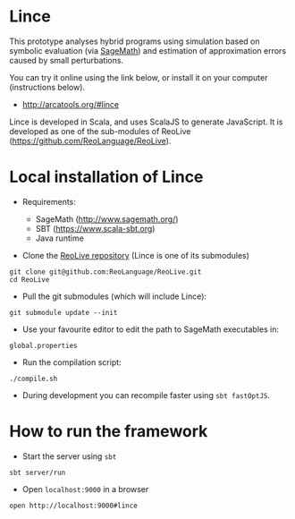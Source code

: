 Lince
========================

This prototype analyses hybrid programs using simulation based on symbolic evaluation (via [SageMath](http://www.sagemath.org/)) and estimation of approximation errors caused by small perturbations.

You can try it online using the link below, or install it on your computer (instructions below).
  * http://arcatools.org/#lince

Lince is developed in Scala, and uses ScalaJS to generate JavaScript.
It is developed as one of the sub-modules of ReoLive (https://github.com/ReoLanguage/ReoLive).


Local installation of Lince
==============
* Requirements:
    - SageMath (http://www.sagemath.org/)
    - SBT (https://www.scala-sbt.org)
    - Java runtime

* Clone the [ReoLive repository](https://github.com/ReoLanguage/ReoLive) (Lince is one of its submodules)

```
git clone git@github.com:ReoLanguage/ReoLive.git
cd ReoLive
```

* Pull the git submodules (which will include Lince):

```
git submodule update --init
```

* Use your favourite editor to edit the path to SageMath executables in:

```
global.properties
```

* Run the compilation script:

```
./compile.sh
```

* During development you can recompile faster using `sbt fastOptJS`.


How to run the framework
=====

* Start the server using `sbt`

```
sbt server/run
``` 

*  Open `localhost:9000` in a browser

```
open http://localhost:9000#lince
```
